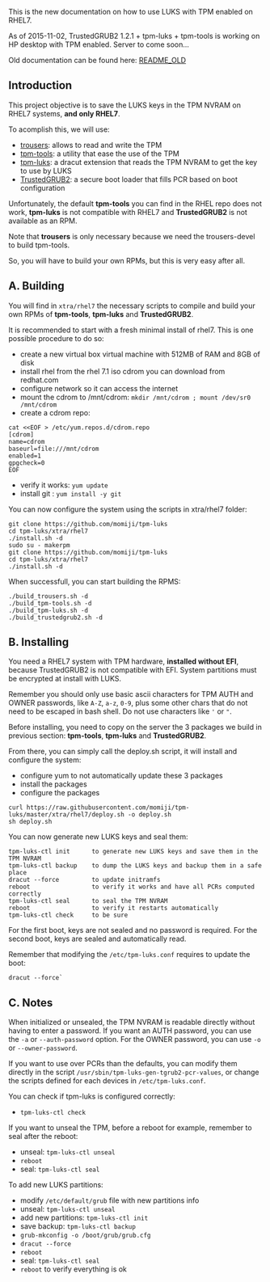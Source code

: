 This is the new documentation on how to use LUKS with TPM enabled on RHEL7.

As of 2015-11-02, TrustedGRUB2 1.2.1 + tpm-luks + tpm-tools is working on HP desktop with TPM enabled. Server to come soon...

Old documentation can be found here: [README_OLD]

## Introduction

This project objective is to save the LUKS keys in the TPM NVRAM on RHEL7 systems, **and only RHEL7**.

To acomplish this, we will use:
* [trousers]: allows to read and write the TPM
* [tpm-tools]: a utility that ease the use of the TPM
* [tpm-luks]: a dracut extension that reads the TPM NVRAM to get the key to use by LUKS
* [TrustedGRUB2]: a secure boot loader that fills PCR based on boot configuration

Unfortunately, the default **tpm-tools** you can find in the RHEL repo does not work, **tpm-luks** is not compatible with RHEL7 and **TrustedGRUB2** is not available as an RPM.

Note that **trousers** is only necessary because we need the trousers-devel to build tpm-tools.

So, you will have to build your own RPMs, but this is very easy after all.

## A. Building

You will find in `xtra/rhel7` the necessary scripts to compile and build your own RPMs of **tpm-tools**, **tpm-luks** and **TrustedGRUB2**.

It is recommended to start with a fresh minimal install of rhel7. This is one possible procedure to do so:
* create a new virtual box virtual machine with 512MB of RAM and 8GB of disk
* install rhel from the rhel 7.1 iso cdrom you can download from redhat.com
* configure network so it can access the internet
* mount the cdrom to /mnt/cdrom: `mkdir /mnt/cdrom ; mount /dev/sr0 /mnt/cdrom`
* create a cdrom repo:
```
cat <<EOF > /etc/yum.repos.d/cdrom.repo
[cdrom]
name=cdrom
baseurl=file:///mnt/cdrom
enabled=1
gpgcheck=0
EOF
```

* verify it works: `yum update`
* install git : `yum install -y git`

You can now configure the system using the scripts in xtra/rhel7 folder:
```
git clone https://github.com/momiji/tpm-luks
cd tpm-luks/xtra/rhel7
./install.sh -d
sudo su - makerpm
git clone https://github.com/momiji/tpm-luks
cd tpm-luks/xtra/rhel7
./install.sh -d
```

When successfull, you can start building the RPMS:
```
./build_trousers.sh -d
./build_tpm-tools.sh -d
./build_tpm-luks.sh -d
./build_trustedgrub2.sh -d
```

## B. Installing

You need a RHEL7 system with TPM hardware, **installed without EFI**, because TrustedGRUB2 is not compatible with EFI.
System partitions must be encrypted at install with LUKS.

Remember you should only use basic ascii characters for TPM AUTH and OWNER passwords, like `A-Z`, `a-z`, `0-9`, plus some other chars that do not need to be escaped in bash shell. Do not use characters like `'` or `"`.

Before installing, you need to copy on the server the 3 packages we build in previous section: **tpm-tools**, **tpm-luks** and **TrustedGRUB2**.

From there, you can simply call the deploy.sh script, it will install and configure the system:
* configure yum to not automatically update these 3 packages
* install the packages
* configure the packages
```
curl https://raw.githubusercontent.com/momiji/tpm-luks/master/xtra/rhel7/deploy.sh -o deploy.sh
sh deploy.sh
```

You can now generate new LUKS keys and seal them:
```
tpm-luks-ctl init      to generate new LUKS keys and save them in the TPM NVRAM
tpm-luks-ctl backup    to dump the LUKS keys and backup them in a safe place
dracut --force         to update initramfs
reboot                 to verify it works and have all PCRs computed correctly
tpm-luks-ctl seal      to seal the TPM NVRAM
reboot                 to verify it restarts automatically
tpm-luks-ctl check     to be sure
```

For the first boot, keys are not sealed and no password is required.
For the second boot, keys are sealed and automatically read.

Remember that modifying the `/etc/tpm-luks.conf` requires to update the boot:
```
dracut --force`
```

## C. Notes

When initialized or unsealed, the TPM NVRAM is readable directly without having to enter a password. If you want an AUTH password, you can use the `-a` or `--auth-password` option. For the OWNER password, you can use `-o` or `--owner-password`.

If you want to use over PCRs than the defaults, you can modify them directly in the script `/usr/sbin/tpm-luks-gen-tgrub2-pcr-values`, or change the
scripts defined for each devices in `/etc/tpm-luks.conf`.

You can check if tpm-luks is configured correctly:
* `tpm-luks-ctl check`

If you want to unseal the TPM, before a reboot for example, remember to seal after the reboot:
* unseal: `tpm-luks-ctl unseal`
* `reboot`
* seal: `tpm-luks-ctl seal`

To add new LUKS partitions:
* modify `/etc/default/grub` file with new partitions info
* unseal: `tpm-luks-ctl unseal`
* add new partitions: `tpm-luks-ctl init`
* save backup: `tpm-luks-ctl backup`
* `grub-mkconfig -o /boot/grub/grub.cfg`
* `dracut --force`
* `reboot`
* seal: `tpm-luks-ctl seal`
* `reboot` to verify everything is ok

[README_OLD]: README_OLD.md
[trousers]: http://sourceforge.net/projects/trousers/
[tpm-tools]: http://sourceforge.net/projects/trousers/
[tpm-luks]: https://github.com/shpedoikal/tpm-luks/
[TrustedGRUB2]: https://github.com/Sirrix-AG/TrustedGRUB2/
[mock]: http://fedoraproject.org/wiki/Projects/Mock
